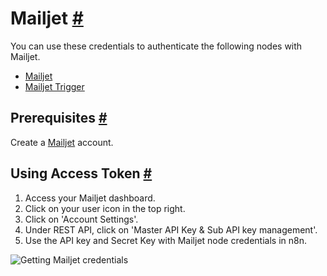 


 Mailjet
 [#](#mailjet "Permanent link")
=========================================



 You can use these credentials to authenticate the following nodes with Mailjet.
 


* [Mailjet](/integrations/builtin/app-nodes/n8n-nodes-base.mailjet/)
* [Mailjet Trigger](/integrations/builtin/trigger-nodes/n8n-nodes-base.mailjettrigger/)



 Prerequisites
 [#](#prerequisites "Permanent link")
-----------------------------------------------------



 Create a
 [Mailjet](https://www.mailjet.com/) 
 account.
 



 Using Access Token
 [#](#using-access-token "Permanent link")
---------------------------------------------------------------


1. Access your Mailjet dashboard.
2. Click on your user icon in the top right.
3. Click on 'Account Settings'.
4. Under REST API, click on 'Master API Key & Sub API key management'.
5. Use the API key and Secret Key with Mailjet node credentials in n8n.



![Getting Mailjet credentials](https://d33wubrfki0l68.cloudfront.net/e8fdd12f27b036f1dd9bef81659012660c12dc7d/e12bb/_images/integrations/builtin/credentials/mailjet/using-access-token.gif)





